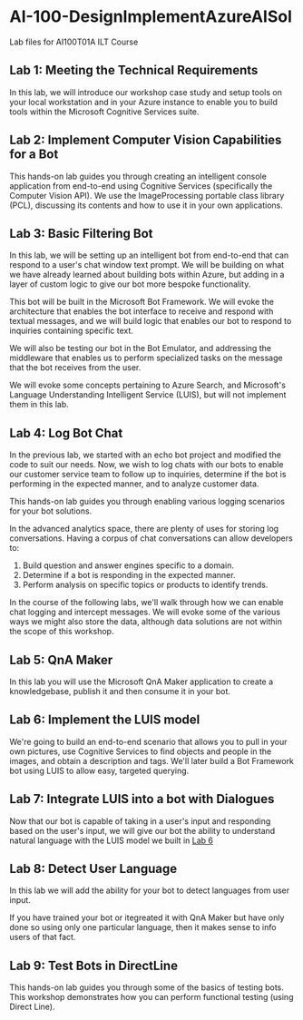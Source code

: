 # AI-100-DesignImplementAzureAISol
Lab files for AI100T01A ILT Course


## Lab 1: Meeting the Technical Requirements

In this lab, we will introduce our workshop case study and setup tools on your local workstation and in your Azure instance to enable you to build tools within the Microsoft Cognitive Services suite.

## Lab 2: Implement Computer Vision Capabilities for a Bot

This hands-on lab guides you through creating an intelligent console application from end-to-end using Cognitive Services (specifically the Computer Vision API). We use the ImageProcessing portable class library (PCL), discussing its contents and how to use it in your own applications.

## Lab 3: Basic Filtering Bot

In this lab, we will be setting up an intelligent bot from end-to-end that can respond to a user's chat window text prompt. We will be building on what we have already learned about building bots within Azure, but adding in a layer of custom logic to give our bot more bespoke functionality.

This bot will be built in the Microsoft Bot Framework. We will evoke the architecture that enables the bot interface to receive and respond with textual messages, and we will build logic that enables our bot to respond to inquiries containing specific text.

We will also be testing our bot in the Bot Emulator, and addressing the middleware that enables us to perform specialized tasks on the message that the bot receives from the user.

We will evoke some concepts pertaining to Azure Search, and Microsoft's Language Understanding Intelligent Service (LUIS), but will not implement them in this lab.

## Lab 4: Log Bot Chat

In the previous lab, we started with an echo bot project and modified the code to suit our needs.  Now, we wish to log chats with our bots to enable our customer service team to follow up to inquiries, determine if the bot is performing in the expected manner, and to analyze customer data.

This hands-on lab guides you through enabling various logging scenarios for your bot solutions.

In the advanced analytics space, there are plenty of uses for storing log conversations. Having a corpus of chat conversations can allow developers to:

1. Build question and answer engines specific to a domain.
2. Determine if a bot is responding in the expected manner.
3. Perform analysis on specific topics or products to identify trends.

In the course of the following labs, we'll walk through how we can enable chat logging and intercept messages. We will evoke some of the various ways we might also store the data, although data solutions are not within the scope of this workshop.

## Lab 5: QnA Maker

In this lab you will use the Microsoft QnA Maker application to create a knowledgebase, publish it and then consume it in your bot.

## Lab 6: Implement the LUIS model

We're going to build an end-to-end scenario that allows you to pull in your own pictures, use Cognitive Services to find objects and people in the images, and obtain a description and tags. We'll later build a Bot Framework bot using LUIS to allow easy, targeted querying.

## Lab 7: Integrate LUIS into a bot with Dialogues

Now that our bot is capable of taking in a user's input and responding based on the user's input, we will give our bot the ability to understand natural language with the LUIS model we built in [Lab 6](/Lab6-Implement_LUIS/02-Implement_LUIS.md)

## Lab 8: Detect User Language

In this lab we will add the ability for your bot to detect languages from user input.

If you have trained your bot or itegreated it with QnA Maker but have only done so using only one particular language, then it makes sense to info users of that fact.  

## Lab 9: Test Bots in DirectLine

This hands-on lab guides you through some of the basics of testing bots. This workshop demonstrates how you can perform functional testing (using Direct Line).
